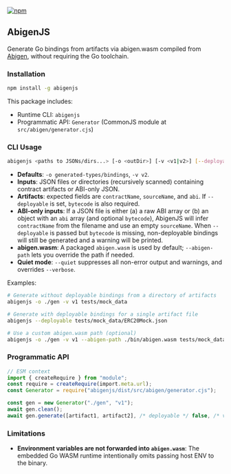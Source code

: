 [![npm](https://img.shields.io/npm/v/abigenjs.svg)](https://www.npmjs.com/package/abigenjs)

## AbigenJS

Generate Go bindings from artifacts via abigen.wasm compiled from [Abigen](https://geth.ethereum.org/docs/tools/abigen), without requiring the Go toolchain.

### Installation

```bash
npm install -g abigenjs
```

This package includes:

- Runtime CLI: `abigenjs`
- Programmatic API: `Generator` (CommonJS module at `src/abigen/generator.cjs`)

### CLI Usage

```bash
abigenjs <paths to JSONs/dirs...> [-o <outDir>] [-v <v1|v2>] [--deployable] [--abigen-path <path>] [--verbose|--quiet] [--clean]
```

- **Defaults**: `-o generated-types/bindings`, `-v v2`.
- **Inputs**: JSON files or directories (recursively scanned) containing contract artifacts or ABI-only JSON.
- **Artifacts**: expected fields are `contractName`, `sourceName`, and `abi`. If `--deployable` is set, `bytecode` is also required.
- **ABI-only inputs**: If a JSON file is either (a) a raw ABI array or (b) an object with an `abi` array (and optional `bytecode`), AbigenJS will infer `contractName` from the filename and use an empty `sourceName`. When `--deployable` is passed but `bytecode` is missing, non-deployable bindings will still be generated and a warning will be printed.
- **abigen.wasm**: A packaged `abigen.wasm` is used by default; `--abigen-path` lets you override the path if needed.
- **Quiet mode**: `--quiet` suppresses all non-error output and warnings, and overrides `--verbose`.

Examples:

```bash
# Generate without deployable bindings from a directory of artifacts
abigenjs -o ./gen -v v1 tests/mock_data

# Generate with deployable bindings for a single artifact file
abigenjs --deployable tests/mock_data/ERC20Mock.json

# Use a custom abigen.wasm path (optional)
abigenjs -o ./gen -v v1 --abigen-path ./bin/abigen.wasm tests/mock_data
```

### Programmatic API

```ts
// ESM context
import { createRequire } from "module";
const require = createRequire(import.meta.url);
const Generator = require("abigenjs/dist/src/abigen/generator.cjs");

const gen = new Generator("./gen", "v1");
await gen.clean();
await gen.generate([artifact1, artifact2], /* deployable */ false, /* verbose */ false);
```

### Limitations

- **Environment variables are not forwarded into `abigen.wasm`**: The embedded Go WASM runtime intentionally omits passing host ENV to the binary.
